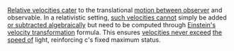 
[Relative velocities cater](1/2/3/2/3/3/.Relative%20Velocities) to the translational [motion between observer](1/3/1/1/3/1/1/_Rest-Moving%20Observer) and observable. In a relativistic setting, [such velocities cannot](1/2/3/2/3/3/.Relative%20Velocities) simply be added [or subtracted algebraically](1/1/3/1/1/3/3/1/3/3/.Set%20Minus) but need to be computed through [Einstein's velocity transformation](1/3/1/1/3/1/1/.Lorentz%20Transformations) formula. This ensures [velocities never exceed](1/2/3/2/3/3/.Relative%20Velocities) [the speed of](1/3/1/1/3/3/2/.Light%20Speed) light, reinforcing c's fixed maximum status.

